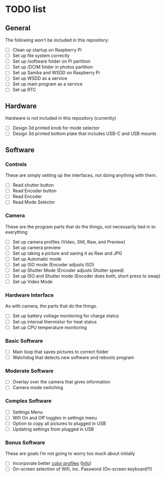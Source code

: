 # TODO list

## General
The following won't be included in this repository:
- [ ] Clean up startup on Raspberry Pi
- [ ] Set up file system correctly
 - [ ] Set up /software folder on Pi partition
 - [ ] Set up /DCIM folder in photos partition
- [ ] Set up Samba and WSDD on Raspberry Pi
- [ ] Set up WSDD as a service
- [ ] Set up main program as a service
- [ ] Set up RTC

## Hardware
Hardware is not included in this repository (currently)
- [ ] Design 3d printed knob for mode selector
- [ ] Design 3d printed bottom plate that includes USB-C and USB mounts

## Software
### Controls
These are simply setting up the interfaces, not doing anything with them.
- [ ] Read shutter button
- [ ] Read Encoder button
- [ ] Read Encoder
- [ ] Read Mode Selector
### Camera
These are the program parts that do the things, not necessarily tied in to everything
- [ ] Set up camera profiles (Video, Still, Raw, and Preview)
- [ ] Set up camera preview
- [ ] Set up taking a picture and saving it as Raw and JPG
- [ ] Set up Automatic mode
- [ ] Set up ISO mode (Encoder adjusts ISO)
- [ ] Set up Shutter Mode (Encoder adjusts Shutter speed)
- [ ] Set up ISO and Shutter mode (Encoder does both, short press to swap)
- [ ] Set up  Video Mode
### Hardware Interface
As with camera, the parts that do the things.
- [ ] Set up battery voltage monitoring for charge status
- [ ] Set up internal thermistor for heat status
- [ ] Set up CPU temperature monitoring
### Basic Software
- [ ] Main loop that saves pictures to correct folder
- [ ] Watchdog that detects new software and reboots program
### Moderate Software
- [ ] Overlay over the camera that gives information
- [ ] Camera mode switching
### Complex Software
- [ ] Settings Menu
- [ ] Wifi On and Off toggles in settings menu
- [ ] Option to copy all pictures to plugged in USB
- [ ] Updating settings from plugged in USB
### Bonus Software
These are goals I'm not going to worry too much about initially
- [ ] Incorporate better [color profiles](https://github.com/davidplowman/Colour_Profiles) ([Info](https://github.com/raspberrypi/picamera2/issues/253))
- [ ] On-screen selection of Wifi, inc. Password (On-screen keyboard?!)